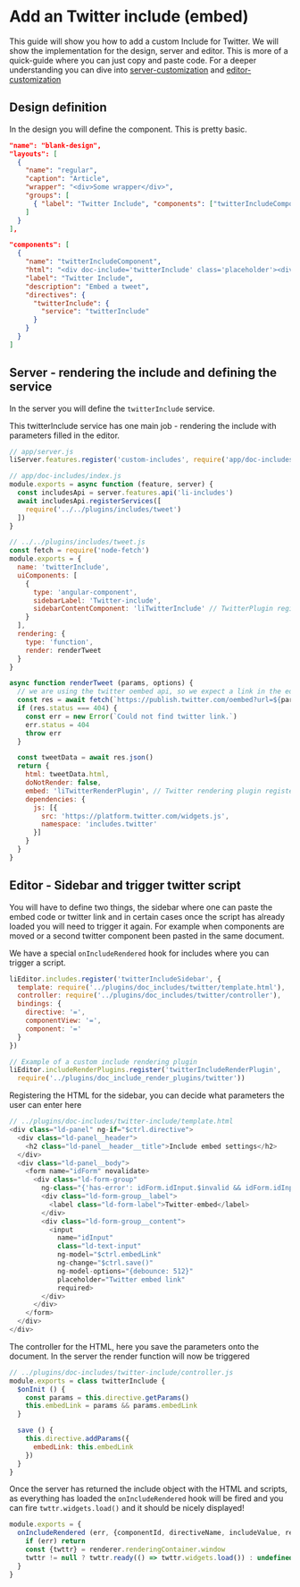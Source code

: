 # Add an Twitter include (embed)

This guide will show you how to add a custom Include for Twitter. We will show the implementation for the design, server and editor.
This is more of a quick-guide where you can just copy and paste code. For a deeper understanding you can dive into [server-customization](../reference-docs/doc-includes/server_customization.md) and [editor-customization](../reference-docs/doc-includes/editor_customization.md)


## Design definition

In the design you will define the component. This is pretty basic.

```json
"name": "blank-design",
"layouts": [
  {
    "name": "regular",
    "caption": "Article",
    "wrapper": "<div>Some wrapper</div>",
    "groups": [
      { "label": "Twitter Include", "components": ["twitterIncludeComponent"] }
    ]
  }
],

"components": [
  {
    "name": "twitterIncludeComponent",
    "html": "<div doc-include='twitterInclude' class='placeholder'><div className='example-inline-placeholder-styles' style='min-height: 100px;outline: 1px dashed rgba(0, 0, 0, 0.2);position: relative;'/></div>",
    "label": "Twitter Include",
    "description": "Embed a tweet",
    "directives": {
      "twitterInclude": {
        "service": "twitterInclude"
      }
    }
  }
]
```

## Server - rendering the include and defining the service

In the server you will define the `twitterInclude` service.

This twitterInclude service has one main job -
rendering the include with parameters filled in the editor.

```js
// app/server.js
liServer.features.register('custom-includes', require('app/doc-includes'))

// app/doc-includes/index.js
module.exports = async function (feature, server) {
  const includesApi = server.features.api('li-includes')
  await includesApi.registerServices([
    require('../../plugins/includes/tweet')
  ])
}

// ../../plugins/includes/tweet.js
const fetch = require('node-fetch')
module.exports = {
  name: 'twitterInclude',
  uiComponents: [
    {
      type: 'angular-component',
      sidebarLabel: 'Twitter-include',
      sidebarContentComponent: 'liTwitterInclude' // TwitterPlugin registered in the editor.
    }
  ],
  rendering: {
    type: 'function',
    render: renderTweet
  }
}

async function renderTweet (params, options) {
  // we are using the twitter oembed api, so we expect a link in the editor
  const res = await fetch(`https://publish.twitter.com/oembed?url=${params.embedLink};omit_script=true`, {method: 'GET'})
  if (res.status === 404) {
    const err = new Error(`Could not find twitter link.`)
    err.status = 404
    throw err
  }

  const tweetData = await res.json()
  return {
    html: tweetData.html,
    doNotRender: false,
    embed: 'liTwitterRenderPlugin', // Twitter rendering plugin registered in the editor.
    dependencies: {
      js: [{
        src: 'https://platform.twitter.com/widgets.js',
        namespace: 'includes.twitter'
      }]
    }
  }
}
```


## Editor - Sidebar and trigger twitter script

You will have to define two things, the sidebar where one can paste the embed code or twitter link and in certain cases once the script has already loaded you will need to trigger it again. For example when components are moved or a second twitter component been pasted in the same document.

We have a special `onIncludeRendered` hook for includes where you can trigger a script.

```js
liEditor.includes.register('twitterIncludeSidebar', {
  template: require('../plugins/doc_includes/twitter/template.html'),
  controller: require('../plugins/doc_includes/twitter/controller'),
  bindings: {
    directive: '=',
    componentView: '=',
    component: '='
  }
})

// Example of a custom include rendering plugin
liEditor.includeRenderPlugins.register('twitterIncludeRenderPlugin',
  require('../plugins/doc_include_render_plugins/twitter'))
```

Registering the HTML for the sidebar, you can decide what parameters the user can enter here
```js
// ../plugins/doc-includes/twitter-include/template.html
<div class="ld-panel" ng-if="$ctrl.directive">
  <div class="ld-panel__header">
    <h2 class="ld-panel__header__title">Include embed settings</h2>
  </div>
  <div class="ld-panel__body">
    <form name="idForm" novalidate>
      <div class="ld-form-group"
        ng-class="{'has-error': idForm.idInput.$invalid && idForm.idInput.$touched}">
        <div class="ld-form-group__label">
          <label class="ld-form-label">Twitter-embed</label>
        </div>
        <div class="ld-form-group__content">
          <input
            name="idInput"
            class="ld-text-input"
            ng-model="$ctrl.embedLink"
            ng-change="$ctrl.save()"
            ng-model-options="{debounce: 512}"
            placeholder="Twitter embed link"
            required>
        </div>
      </div>
    </form>
  </div>
</div>
```

The controller for the HTML, here you save the parameters onto the document.
In the server the render function will now be triggered
```js
// ../plugins/doc-includes/twitter-include/controller.js
module.exports = class twitterInclude {
  $onInit () {
    const params = this.directive.getParams()
    this.embedLink = params && params.embedLink
  }

  save () {
    this.directive.addParams({
      embedLink: this.embedLink
    })
  }
}
```

Once the server has returned the include object with the HTML and scripts,
as everything has loaded the `onIncludeRendered` hook will be fired and you can fire `twttr.widgets.load()` and it should be nicely displayed!
```js
module.exports = {
  onIncludeRendered (err, {componentId, directiveName, includeValue, renderer}) {
    if (err) return
    const {twttr} = renderer.renderingContainer.window
    twttr != null ? twttr.ready(() => twttr.widgets.load()) : undefined
  }
}
```
